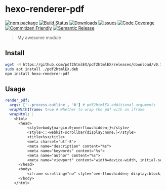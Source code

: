 # hexo-renderer-pdf

[![npm package][npm-img]][npm-url]
[![Build Status][build-img]][build-url]
[![Downloads][downloads-img]][downloads-url]
[![Issues][issues-img]][issues-url]
[![Code Coverage][codecov-img]][codecov-url]
[![Commitizen Friendly][commitizen-img]][commitizen-url]
[![Semantic Release][semantic-release-img]][semantic-release-url]

> My awesome module

## Install

```bash
wget -N https://github.com/pdf2htmlEX/pdf2htmlEX/releases/download/v0.18.8.rc1/pdf2htmlEX-0.18.8.rc1-master-20200630-Ubuntu-bionic-x86_64.deb -O pdf2htmlEX.deb
sudo apt install ./pdf2htmlEX.deb
npm install hexo-renderer-pdf
```

## Usage

```yaml
render_pdf:
  args: ['--process-outline', '0'] # pdf2htmlEX additional arguments
  wrapWithIframe: true # Whether to wrap the pdf with an iframe
  wrapHtml: |
    <html>
      <head>
          <style>body{margin:0;overflow:hidden;}</style>
          <style>::-webkit-scrollbar{display:none;}</style>
          <title>%s</title>
          <meta charset='utf-8'>
          <meta name="description" content="%s">
          <meta name="keywords" content="%s">
          <meta name="author" content="%s">
          <meta name="viewport" content="width=device-width, initial-scale=1.0">
      </head>
      <body>
          <iframe scrolling="no" style='overflow:hidden; display:block; border:none; height:100vh; width:100%;' srcdoc='%s'></iframe>
      </body>
    </html>
```

[build-img]:https://github.com/34j/hexo-renderer-pdf/actions/workflows/release.yml/badge.svg
[build-url]:https://github.com/34j/hexo-renderer-pdf/actions/workflows/release.yml
[downloads-img]:https://img.shields.io/npm/dt/hexo-renderer-pdf
[downloads-url]:https://www.npmtrends.com/hexo-renderer-pdf
[npm-img]:https://img.shields.io/npm/v/hexo-renderer-pdf
[npm-url]:https://www.npmjs.com/package/hexo-renderer-pdf
[issues-img]:https://img.shields.io/github/issues/34j/hexo-renderer-pdf
[issues-url]:https://github.com/34j/hexo-renderer-pdf/issues
[codecov-img]:https://codecov.io/gh/34j/hexo-renderer-pdf/branch/main/graph/badge.svg
[codecov-url]:https://codecov.io/gh/34j/hexo-renderer-pdf
[semantic-release-img]:https://img.shields.io/badge/%20%20%F0%9F%93%A6%F0%9F%9A%80-semantic--release-e10079.svg
[semantic-release-url]:https://github.com/semantic-release/semantic-release
[commitizen-img]:https://img.shields.io/badge/commitizen-friendly-brightgreen.svg
[commitizen-url]:http://commitizen.github.io/cz-cli/
